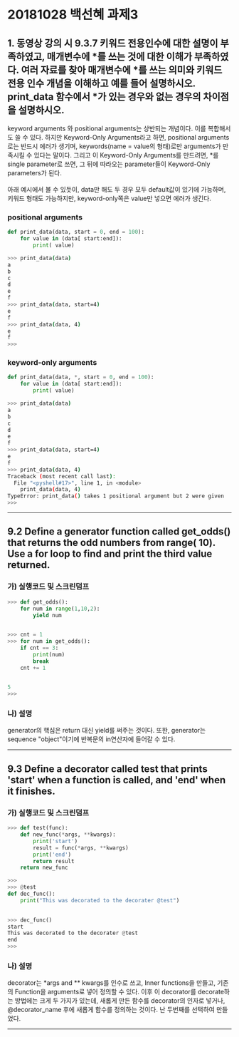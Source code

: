 # 20181028 백선혜 과제3

## 1. 동영상 강의 시 9.3.7 키워드 전용인수에 대한 설명이 부족하였고, 매개변수에 *를 쓰는 것에 대한 이해가 부족하였다. 여러 자료를 찾아 매개변수에 *를 쓰는 의미와 키워드 전용 인수 개념을 이해하고 예를 들어 설명하시오. print_data 함수에서 *가 있는 경우와 없는 경우의 차이점을 설명하시오.

keyword arguments 와 positional arguments는 상반되는 개념이다. 이를 복합해서도 쓸 수 있다. 하지만 
Keyword-Only Arguments라고 하면, positional arguments로는 반드시 에러가 생기며, keywords(name = value의 형태)로만 arguments가 만족시킬 수 있다는 말이다. 그리고 이 Keyword-Only Arguments를 만드려면, *를 single parameter로 쓰면, 그 뒤에 따라오는 parameter들이 Keyword-Only parameters가 된다. <br/><br/>
아래 예시에서 볼 수 있듯이, data만 해도 두 경우 모두 default값이 있기에 가능하며, 키워드 형태도 가능하지만, keyword-only쪽은 value만 넣으면 에러가 생긴다.

### positional arguments

``` py
def print_data(data, start = 0, end = 100):
    for value in (data[ start:end]): 
        print( value)
```

``` sh
>>> print_data(data)
a
b
c
d
e
f
>>> print_data(data, start=4)
e
f
>>> print_data(data, 4)
e
f
>>> 
```

### keyword-only arguments 

``` py
def print_data(data, *, start = 0, end = 100):
    for value in (data[ start:end]): 
        print( value)
```

``` sh
>>> print_data(data)
a
b
c
d
e
f
>>> print_data(data, start=4)
e
f
>>> print_data(data, 4)
Traceback (most recent call last):
  File "<pyshell#17>", line 1, in <module>
    print_data(data, 4)
TypeError: print_data() takes 1 positional argument but 2 were given
>>> 
```

<hr/>

## 9.2 Define a generator function called get_odds() that returns the odd numbers from range( 10). Use a for loop to find and print the third value returned. 

### 가) 실행코드 및 스크린덤프

``` py
>>> def get_odds():
	for num in range(1,10,2):
		yield num

		
>>> cnt = 1
>>> for num in get_odds():
	if cnt == 3:
		print(num)
		break
	cnt += 1

	
5
>>> 
```

### 나) 설명

generator의 핵심은 return 대신 yield를 써주는 것이다. 또한, generator는 sequence "object"이기에 반복문의 in연산자에 들어갈 수 있다.

<hr/>

## 9.3 Define a decorator called test that prints 'start' when a function is called, and 'end' when it finishes. 

### 가) 실행코드 및 스크린덤프

``` py
>>> def test(func):
	def new_func(*args, **kwargs):
		print('start')
		result = func(*args, **kwargs)
		print('end')
		return result
	return new_func

>>> 
>>> @test
def dec_func():
	print("This was decorated to the decorater @test")

	
>>> dec_func()
start
This was decorated to the decorater @test
end
>>> 
```

### 나) 설명

decorator는 *args and ** kwargs를 인수로 쓰고, Inner functions을 만들고, 기존의 Function을 arguments로 넣어 정의할 수 있다.
이후 이 decorator를 decorate하는 방법에는 크게 두 가지가 있는데, 새롭게 만든 함수를 decorator의 인자로 넣거나, @decorator_name 후에 새롭게 함수를 정의하는 것이다. 
난 두번째를 선택하여 만들었다.
<hr/>
